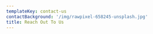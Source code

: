 ```yaml
---
templateKey: contact-us
contactBackground: '/img/rawpixel-658245-unsplash.jpg'
title: Reach Out To Us
---
```

